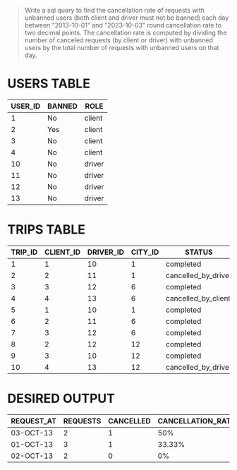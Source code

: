 > Write a sql query to find the cancellation rate of requests with unbanned users (both client and driver must not be banned) each day between "2013-10-01" and "2023-10-03" round cancellation rate to two decimal points.
The cancellation rate is computed by dividing the number of canceled requests (by client or driver) with unbanned users by the total number of requests with unbanned users on that day.

# USERS TABLE 
|USER_ID|BANNED|ROLE  |
|-------|------|------|
|1      |No    |client|
|2      |Yes   |client|
|3      |No    |client|
|4      |No    |client|
|10     |No    |driver|
|11     |No    |driver|
|12     |No    |driver|
|13     |No    |driver|

# TRIPS TABLE 
|TRIP_ID|CLIENT_ID|DRIVER_ID|CITY_ID|STATUS             |REQUEST_AT|
|-------|---------|---------|-------|-------------------|----------|
|1      |1        |10       |1      |completed          |01-OCT-13 |
|2      |2        |11       |1      |cancelled_by_driver|01-OCT-13 |
|3      |3        |12       |6      |completed          |01-OCT-13 |
|4      |4        |13       |6      |cancelled_by_client|01-OCT-13 |
|5      |1        |10       |1      |completed          |02-OCT-13 |
|6      |2        |11       |6      |completed          |02-OCT-13 |
|7      |3        |12       |6      |completed          |02-OCT-13 |
|8      |2        |12       |12     |completed          |03-OCT-13 |
|9      |3        |10       |12     |completed          |03-OCT-13 |
|10     |4        |13       |12     |cancelled_by_driver|03-OCT-13 |

# DESIRED OUTPUT
|REQUEST_AT|REQUESTS|CANCELLED|CANCELLATION_RATE|
|----------|--------|---------|-----------------|
|03-OCT-13 |2       |1        |50%              |
|01-OCT-13 |3       |1        |33.33%           |
|02-OCT-13 |2       |0        |0%               |
